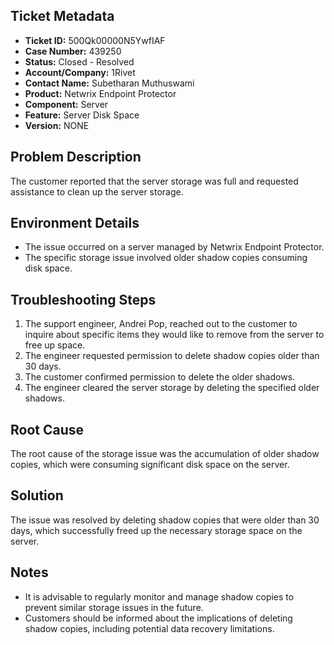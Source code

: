 ## Ticket Metadata
- **Ticket ID:** 500Qk00000N5YwfIAF
- **Case Number:** 439250
- **Status:** Closed - Resolved
- **Account/Company:** 1Rivet
- **Contact Name:** Subetharan Muthuswami
- **Product:** Netwrix Endpoint Protector
- **Component:** Server
- **Feature:** Server Disk Space
- **Version:** NONE

## Problem Description
The customer reported that the server storage was full and requested assistance to clean up the server storage.

## Environment Details
- The issue occurred on a server managed by Netwrix Endpoint Protector.
- The specific storage issue involved older shadow copies consuming disk space.

## Troubleshooting Steps
1. The support engineer, Andrei Pop, reached out to the customer to inquire about specific items they would like to remove from the server to free up space.
2. The engineer requested permission to delete shadow copies older than 30 days.
3. The customer confirmed permission to delete the older shadows.
4. The engineer cleared the server storage by deleting the specified older shadows.

## Root Cause
The root cause of the storage issue was the accumulation of older shadow copies, which were consuming significant disk space on the server.

## Solution
The issue was resolved by deleting shadow copies that were older than 30 days, which successfully freed up the necessary storage space on the server.

## Notes
- It is advisable to regularly monitor and manage shadow copies to prevent similar storage issues in the future.
- Customers should be informed about the implications of deleting shadow copies, including potential data recovery limitations.